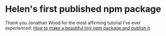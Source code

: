 # Helen's first published npm package

Thank you Jonathan Wood for the most affirming tutorial I've ever experienced: [How to make a beautiful tiny npm package and publish it]( https://www.freecodecamp.org/news/how-to-make-a-beautiful-tiny-npm-package-and-publish-it-2881d4307f78/)
